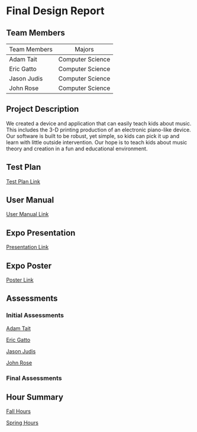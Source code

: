 # Final Design Report

## Team Members

 <span style="font-weight:normal">Team Members</span>| <span style="font-weight:normal">Majors</span>
------------ | -------------
Adam Tait | Computer Science
Eric Gatto | Computer Science
Jason Judis | Computer Science
John Rose | Computer Science

## Project Description
We created a device and application that can easily teach kids about music. This includes the 3-D printing production of an electronic piano-like device. Our software is built to be robust, yet simple, so kids can pick it up and learn with little outside intervention. Our hope is to teach kids about music theory and creation in a fun and educational environment.
## Test Plan
[Test Plan Link](https://github.com/judisjt/seniordesign/blob/master/Final_Design_Report/Test_Plan.docx)

## User Manual
[User Manual Link](https://github.com/judisjt/seniordesign/blob/master/Final_Design_Report/User_Guide.md)

## Expo Presentation
[Presentation Link](https://www.youtube.com/watch?v=BlYmc0ORWro)

## Expo Poster
[Poster Link](https://github.com/judisjt/seniordesign/blob/master/Final_Design_Report/Expo_Poster.pdf)

## Assessments

### Initial Assessments
[Adam Tait](https://github.com/judisjt/seniordesign/blob/master/Final_Design_Report/Initial_Assessment_Adam_Tait.md)

[Eric Gatto](https://github.com/judisjt/seniordesign/blob/master/Final_Design_Report/Initial_Assessment_Eric_Gatto.md)

[Jason Judis](https://github.com/judisjt/seniordesign/blob/master/Final_Design_Report/Initial_Assessment_Jason_Judis.md)

[John Rose](https://github.com/judisjt/seniordesign/blob/master/Final_Design_Report/Initial_Assessment_John_Rose.md)

### Final Assessments

## Hour Summary
[Fall Hours](https://github.com/judisjt/seniordesign/blob/master/Final_Design_Report/Fall_Hours.xlsx)

[Spring Hours](https://github.com/judisjt/seniordesign/blob/master/Final_Design_Report/Spring_Hours.xlsx)


